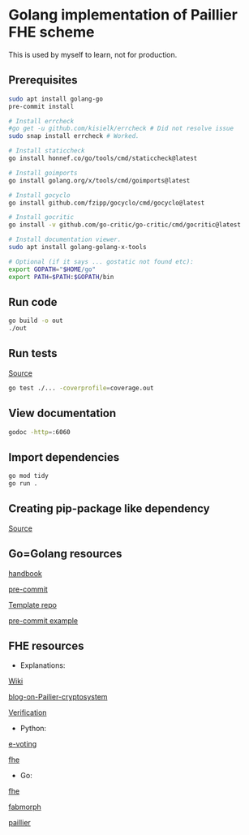 # Golang implementation of Paillier FHE scheme

This is used by myself to learn, not for production.

## Prerequisites

```sh
sudo apt install golang-go
pre-commit install

# Install errcheck
#go get -u github.com/kisielk/errcheck # Did not resolve issue
sudo snap install errcheck # Worked.

# Install staticcheck
go install honnef.co/go/tools/cmd/staticcheck@latest

# Install goimports
go install golang.org/x/tools/cmd/goimports@latest

# Install gocyclo
go install github.com/fzipp/gocyclo/cmd/gocyclo@latest

# Install gocritic
go install -v github.com/go-critic/go-critic/cmd/gocritic@latest

# Install documentation viewer.
sudo apt install golang-golang-x-tools

# Optional (if it says ... gostatic not found etc):
export GOPATH="$HOME/go"
export PATH=$PATH:$GOPATH/bin

```

## Run code

```sh
go build -o out
./out
```

## Run tests

[Source](https://blogs.halodoc.io/golang-unit-testing/)

```sh
go test ./... -coverprofile=coverage.out
```

## View documentation

```sh
godoc -http=:6060
```

## Import dependencies

```sh
go mod tidy
go run .
```

## Creating pip-package like dependency

[Source](https://go.dev/doc/tutorial/create-module)

## Go=Golang resources

[handbook](https://www.freecodecamp.org/news/learn-golang-handbook/)

[pre-commit](https://github.com/dnephin/pre-commit-golang)

[Template repo](https://github.com/hashicorp/consul/tree/b37fe80eeea2b8df8ecc08ccde863ba6b7eba67d)

[pre-commit example](https://github.com/instill-ai/vdp/blob/8acdbee9885b38b5932e94ec83e7948338a40f5b/.pre-commit-configyaml#L9)

## FHE resources

- Explanations:

[Wiki](https://en.wikipedia.org/wiki/Paillier_cryptosystem)

[blog-on-Pailier-cryptosystem](https://blog.openmined.org/the-paillier-cryptosystem/)

[Verification](https://www.linksight.nl/en/content/homomorphic-encryption/)

- Python:

[e-voting](https://github.com/BenLanders/Homomorphic-E-voting-System/blob/main/paillier_e_voting.py)

[fhe](https://github.com/happydracula/Pallier-Homomorphic-Encryption/blob/main/pallier.py)

- Go:

[fhe](https://github.com/niclabs/tcecdsa/blob/58c70fa14b8e2b2eed238c623cda6d475678f560/l2fhe/l2fhe.go#L12)

[fabmorph](https://github.com/wsmelojr/aulacripto/blob/921d8c1dfbba20c478da66bf636a4ad430d69ec8/hyperledger/fabmorph/fabmorph.go#L232)

[paillier](https://github.com/IPSE-TEAM/go-supernodepdp/blob/807cd751bc9e47d88a43883e932e48a7bf854ccc/paillier.go#L12)
